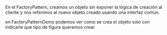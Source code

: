 En el FactoryPattern, creamos un objeto sin exponer la lógica de creación al cliente y nos referimos al nuevo objeto creado usando una interfaz común.

en FactoryPatternDemo podemos ver como se crea el objeto solo con indicarle que tipo de figura queremos crear

